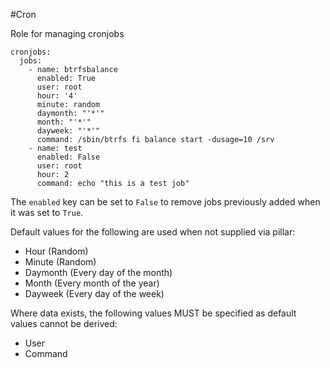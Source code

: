 #Cron 

Role for managing cronjobs

```
cronjobs:
  jobs:
    - name: btrfsbalance
      enabled: True
      user: root
      hour: '4'
      minute: random
      daymonth: "'*'"
      month: "'*'"
      dayweek: "'*'"
      command: /sbin/btrfs fi balance start -dusage=10 /srv
    - name: test
      enabled: False
      user: root
      hour: 2
      command: echo "this is a test job"
```

The `enabled` key can be set to `False` to remove jobs previously added when it was set to `True`.

Default values for the following are used when not supplied via pillar:

* Hour      (Random)
* Minute    (Random)
* Daymonth  (Every day of the month)
* Month     (Every month of the year)
* Dayweek   (Every day of the week)

Where data exists, the following values MUST be specified as default values cannot be derived:

* User
* Command
